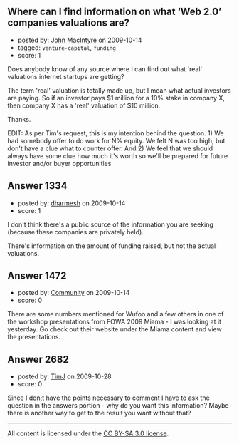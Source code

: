 ## Where can I find information on what ‘Web 2.0’ companies valuations are?

- posted by: [John MacIntyre](https://stackexchange.com/users/-1/760-john-macintyre) on 2009-10-14
- tagged: `venture-capital`, `funding`
- score: 1

Does anybody know of any source where I can find out what 'real' valuations internet startups are getting? 

The term 'real' valuation is totally made up, but I mean what actual investors are paying. So if an investor pays $1 million for a 10% stake in company X, then company X has a 'real' valuation of $10 million.

Thanks.

EDIT: As per Tim's request, this is my intention behind the question.  1) We had somebody offer to do work for N% equity.  We felt N was too high, but don't have a clue what to counter offer.  And 2) We feel that we should always have some clue how much it's worth so we'll be prepared for future investor and/or buyer opportunities.


## Answer 1334

- posted by: [dharmesh](https://stackexchange.com/users/-1/4-dharmesh) on 2009-10-14
- score: 1

I don't think there's a public source of the information you are seeking (because these companies are privately held).

There's information on the amount of funding raised, but not the actual valuations.


## Answer 1472

- posted by: [Community](https://stackexchange.com/users/-1/-1-community) on 2009-10-14
- score: 0

There are some numbers mentioned for Wufoo and a few others in one of the workshop presentations from FOWA 2009 Miama - I was looking at it yesterday.  Go check out their website under the Miama content and view the presentations.


## Answer 2682

- posted by: [TimJ](https://stackexchange.com/users/-1/1172-timj) on 2009-10-28
- score: 0

Since I don;t have the points necessary to comment I have to ask the question in the answers portion - why do you want this information?  Maybe there is another way to get to the result you want without that?



---

All content is licensed under the [CC BY-SA 3.0 license](https://creativecommons.org/licenses/by-sa/3.0/).
